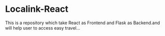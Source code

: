 # Localink-React

This is a repository which take React as Frontend and Flask as Backend.and will help user to access easy travel...
